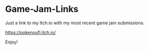 # Game-Jam-Links

Just a link to my Itch.io with my most recent game jam submissions.

https://pokenoufl.itch.io/

Enjoy!
